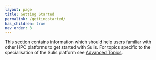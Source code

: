```yaml
---
layout: page
title: Getting Started
permalink: /gettingstarted/
has_children: true
nav_order: 3
---
```


This section contains information which should help users familiar with other HPC platforms to get started with Sulis. For topics specific to the specialisation of the Sulis platform see [Advanced Topics](../advanced/).

